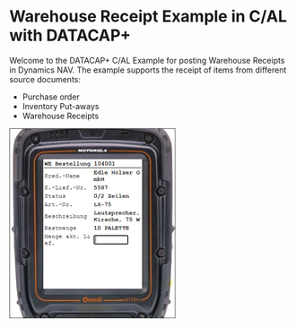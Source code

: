 # Warehouse Receipt Example in C/AL with DATACAP+

Welcome to the DATACAP+ C/AL Example for posting Warehouse Receipts in Dynamics NAV. The example supports the receipt of items from different source documents:

- Purchase order
- Inventory Put-aways
- Warehouse Receipts

![Warehouse Receipts](assets/Screenshot.png)